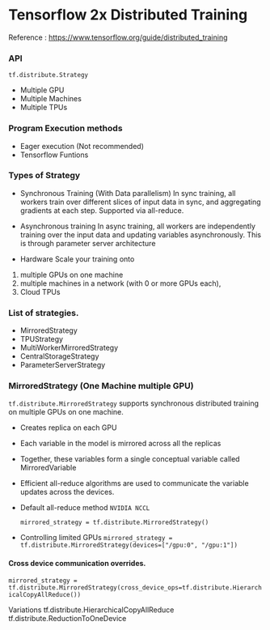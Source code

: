 # Tensorflow 2x Distributed Training

Reference : https://www.tensorflow.org/guide/distributed_training


### API

`tf.distribute.Strategy`
* Multiple GPU
* Multiple Machines
* Multiple TPUs

### Program Execution methods

* Eager execution (Not recommended)
* Tensorflow Funtions


### Types of Strategy

* Synchronous Training (With Data parallelism)
In sync training, all workers train over different slices of input data in sync, and aggregating gradients at each step.
Supported via all-reduce.

* Asynchronous training
In async training, all workers are independently training over the input data and updating variables asynchronously.
This is through parameter server architecture 

* Hardware
Scale your training onto
1. multiple GPUs on one machine
2. multiple machines in a network (with 0 or more GPUs each), 
3. Cloud TPUs


### List of strategies. 
* MirroredStrategy	
* TPUStrategy	
* MultiWorkerMirroredStrategy	
* CentralStorageStrategy	
* ParameterServerStrategy



### MirroredStrategy (One Machine multiple GPU)
`tf.distribute.MirroredStrategy` supports synchronous distributed training on multiple GPUs on one machine.

* Creates replica on each GPU
* Each variable in the model is mirrored across all the replicas
* Together, these variables form a single conceptual variable called MirroredVariable

* Efficient all-reduce algorithms are used to communicate the variable updates across the devices.
* Default all-reduce method `NVIDIA NCCL` 

    `mirrored_strategy = tf.distribute.MirroredStrategy()`

* Controlling limited GPUs
    `mirrored_strategy = tf.distribute.MirroredStrategy(devices=["/gpu:0", "/gpu:1"])`

#### Cross device communication overrides. 
    
`mirrored_strategy = tf.distribute.MirroredStrategy(cross_device_ops=tf.distribute.HierarchicalCopyAllReduce())`

Variations
tf.distribute.HierarchicalCopyAllReduce 
tf.distribute.ReductionToOneDevice
